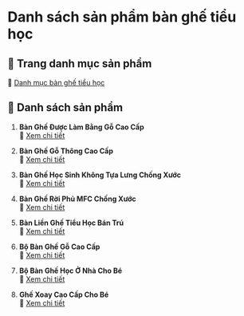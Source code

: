 # Danh sách sản phẩm bàn ghế tiểu học

## 📌 Trang danh mục sản phẩm
🔗 [Danh mục bàn ghế tiểu học](https://thietbibanghehocsinh.com/danh-muc/ban-ghe-tieu-hoc/)

## 📌 Danh sách sản phẩm

1. **Bàn Ghế Được Làm Bằng Gỗ Cao Cấp**  
   🔗 [Xem chi tiết](https://thietbibanghehocsinh.com/san-pham/ban-ghe-duoc-lam-bang-go-cao-cap/)

2. **Bàn Ghế Gỗ Thông Cao Cấp**  
   🔗 [Xem chi tiết](https://thietbibanghehocsinh.com/san-pham/ban-ghe-go-thong-cao-cap/)

3. **Bàn Ghế Học Sinh Không Tựa Lưng Chống Xước**  
   🔗 [Xem chi tiết](https://thietbibanghehocsinh.com/san-pham/ban-ghe-hoc-sinh-khong-tua-lung-chong-xuoc/)

4. **Bàn Ghế Rời Phủ MFC Chống Xước**  
   🔗 [Xem chi tiết](https://thietbibanghehocsinh.com/san-pham/ban-ghe-roi-phu-mfc-chong-xuoc/)

5. **Bàn Liền Ghế Tiểu Học Bán Trú**  
   🔗 [Xem chi tiết](https://thietbibanghehocsinh.com/san-pham/ban-lien-ghe-tieu-hoc-ban-tru/)

6. **Bộ Bàn Ghế Gỗ Cao Cấp**  
   🔗 [Xem chi tiết](https://thietbibanghehocsinh.com/san-pham/bo-ban-ghe-go-cao-cap/)

7. **Bộ Bàn Ghế Học Ở Nhà Cho Bé**  
   🔗 [Xem chi tiết](https://thietbibanghehocsinh.com/san-pham/bo-ban-ghe-hoc-o-nha-cho-be/)

8. **Ghế Xoay Cao Cấp Cho Bé**  
   🔗 [Xem chi tiết](https://thietbibanghehocsinh.com/san-pham/ghe-xoay-cao-cap-cho-be/)
